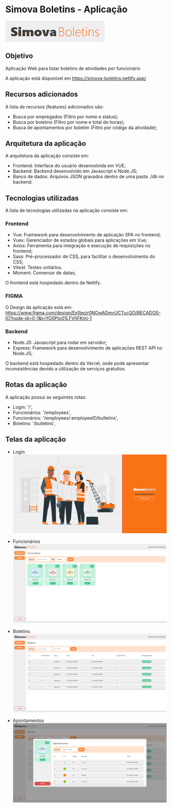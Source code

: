 # Simova Boletins - Aplicação

![logo](./logo.png)

## Objetivo

Aplicação Web para listar boletins de atividades por funcionário

A aplicação está disponível em https://simova-boletins.netlify.app/

## Recursos adicionados

A lista de recursos (features) adicionados são:

- Busca por empregados (Filtro por nome e status);
- Busca por boletins (Filtro por nome e total de horas);
- Busca de apontamentos por boletim (Filtro por código da atividade);

## Arquitetura da aplicação

A arquitetura da aplicação consiste em:

- Frontend: Interface do usuário desenvolvida em VUE;
- Backend: Backend desenvolvido em Javascript e Node.JS;
- Banco de dados: Arquivos JSON gravados dentro de uma pasta ./db no backend.

## Tecnologias utilizadas

A lista de tecnologias utilizadas na aplicação consiste em:

### Frontend

- Vue: Framework para desenvolvimento de aplicação SPA no frontend;
- Vuex: Gerenciador de estados globais para aplicações em Vue;
- Axios: Ferramenta para integração e execução de requisições no frontend;
- Sass: Pré-processador de CSS, para facilitar o desenvolvimento do CSS;
- Vitest: Testes unitários.
- Moment: Conversor de datas;

O frontend está hospedado dentro da Netlify.

### FIGMA

O Design da aplicação está em: https://www.figma.com/design/Ee1bezr0NOwADmvUCTucQO/RECADOS-IO?node-id=0-1&t=YO0Pto01LFVhFKmi-1

### Backend

- Node.JS: Javascript para rodar em servidor;
- Express: Framework para desenvolvimento de aplicações REST API no Node.JS;

O backend está hospedado dentro da Vercel, onde pode apresentar inconsistências devido a utilização de serviços gratuítos.

## Rotas da aplicação

A aplicação possui as seguintes rotas:

- Login: '/',
- Funcionários: '/employees',
- Funcionários: '/employees/:employeeID/bulletins',
- Boletins: '/bulletins',

## Telas da aplicação

- Login
![Tela de login](./login.png)

- Funcionários
![Tela de mural](./employees.png)

- Boletins
![Tela de mural](./boletins.png)

- Apontamentos
![Tela de mural](./appointments.png)


